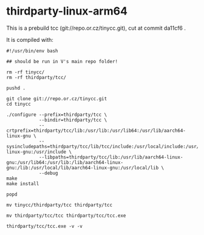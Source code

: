 # thirdparty-linux-arm64

This is a prebuild tcc (git://repo.or.cz/tinycc.git), cut at commit da11cf6 .

It is compiled with:
```shell
#!/usr/bin/env bash

## should be run in V's main repo folder!

rm -rf tinycc/
rm -rf thirdparty/tcc/

pushd .

git clone git://repo.or.cz/tinycc.git
cd tinycc

./configure --prefix=thirdparty/tcc \
            --bindir=thirdparty/tcc \
            --crtprefix=thirdparty/tcc/lib:/usr/lib:/usr/lib64:/usr/lib/aarch64-linux-gnu \
            --sysincludepaths=thirdparty/tcc/lib/tcc/include:/usr/local/include:/usr/include/aarch64-linux-gnu:/usr/include \
            --libpaths=thirdparty/tcc/lib:/usr/lib/aarch64-linux-gnu:/usr/lib64:/usr/lib:/lib/aarch64-linux-gnu:/lib:/usr/local/lib/aarch64-linux-gnu:/usr/local/lib \
            --debug
make
make install

popd

mv tinycc/thirdparty/tcc thirdparty/tcc

mv thirdparty/tcc/tcc thirdparty/tcc/tcc.exe

thirdparty/tcc/tcc.exe -v -v
```
